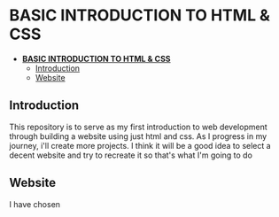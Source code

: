 # **BASIC INTRODUCTION TO HTML & CSS**

- [**BASIC INTRODUCTION TO HTML & CSS**](#basic-introduction-to-html--css)
  - [Introduction](#introduction)
  - [Website](#website)

## Introduction
This repository is to serve as my first introduction to web development through
building a website using just html and css.
As I progress in my journey, i'll create more projects.
I think it will be a good idea to select a decent website and try to recreate it
so that's what I'm going to do

## Website
I have chosen

